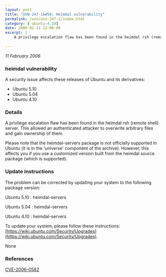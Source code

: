 ```yaml
---
layout: post
title: "USN-247-1&#58; Heimdal vulnerability"
permalink: /usn/usn-247-1/index.html
category: [ ubuntu-4.10]
date: 2006-02-11 12:00:00
excerpt: |
    A privilege escalation flaw has been found in the heimdal rsh (remote shell) server. This allowed an authenticated attacker to overwrite arbitrary files and gain ownership of them.
    
--- 
```

 
 

*11 February 2006*

### heimdal vulnerability

A security issue affects these releases of Ubuntu and its derivatives:

* Ubuntu 5.10
* Ubuntu 5.04
* Ubuntu 4.10

### Details

A privilege escalation flaw has been found in the heimdal rsh (remote shell) server. This allowed an authenticated attacker to overwrite arbitrary files and gain ownership of them.

Please note that the heimdal-servers package is not officially supported in Ubuntu (it is in the &#39;universe&#39; component of the archive). However, this affects you if you use a customized version built from the heimdal source package (which is supported).

### Update instructions

The problem can be corrected by updating your system to the following package version:

Ubuntu 5.10
 : heimdal-servers 

Ubuntu 5.04
 : heimdal-servers 

Ubuntu 4.10
 : heimdal-servers 

To update your system, please follow these instructions: [https://wiki.ubuntu.com/Security/Upgrades](https://wiki.ubuntu.com/Security/Upgrades).

None

### References

 
 [CVE-2006-0582](http://people.ubuntu.com/~ubuntu-security/cve/CVE-2006-0582)
 

